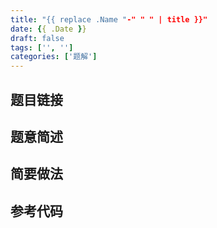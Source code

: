 ```yaml
---
title: "{{ replace .Name "-" " " | title }}"
date: {{ .Date }}
draft: false
tags: ['', '']
categories: ['题解']
---
```


## 题目链接



## 题意简述



<!--more-->

## 简要做法



## 参考代码

```cpp

```

